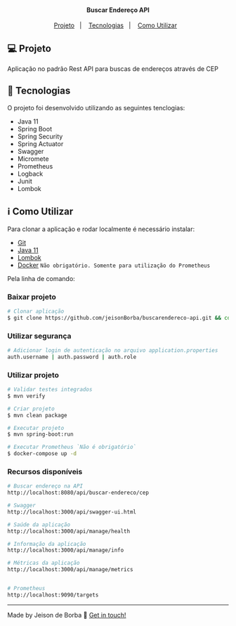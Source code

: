 <h4 align="center"> 
	Buscar Endereço API
</h4>

<p align="center">
  <a href="#-projeto">Projeto</a>&nbsp;&nbsp;&nbsp;|&nbsp;&nbsp;&nbsp;
  <a href="#rocket-Tecnologias">Tecnologias</a>&nbsp;&nbsp;&nbsp;|&nbsp;&nbsp;&nbsp;
  <a href="#information_source-como-utilizar">Como Utilizar</a>&nbsp;&nbsp;&nbsp;
</p>

## 💻 Projeto
Aplicação no padrão Rest API para buscas de endereços através de CEP

## :rocket: Tecnologias
O projeto foi desenvolvido utilizando as seguintes tenclogias:

- Java 11
- Spring Boot
- Spring Security
- Spring Actuator
- Swagger
- Micromete
- Prometheus
- Logback
- Junit
- Lombok

## :information_source: Como Utilizar
Para clonar a aplicação e rodar localmente é necessário instalar:
- [Git][git]
- [Java 11][java]
- [Lombok][lombok] 
- [Docker][docker] `Não obrigatório. Somente para utilização do Prometheus`

Pela linha de comando:

### Baixar projeto
```bash
# Clonar aplicação
$ git clone https://github.com/jeisonBorba/buscarendereco-api.git && cd buscarendereco-api
```

### Utilizar segurança
```bash
# Adicionar login de autenticação no arquivo application.properties
auth.username | auth.password | auth.role
```

### Utilizar projeto
```bash
# Validar testes integrados
$ mvn verify

# Criar projeto
$ mvn clean package

# Executar projeto
$ mvn spring-boot:run

# Executar Prometheus `Não é obrigatório`
$ docker-compose up -d
```

### Recursos disponíveis
```bash
# Buscar endereço na API
http://localhost:8080/api/buscar-endereco/cep

# Swagger
http://localhost:3000/api/swagger-ui.html

# Saúde da aplicação
http://localhost:3000/api/manage/health

# Informação da aplicação
http://localhost:3000/api/manage/info

# Métricas da aplicação
http://localhost:3000/api/manage/metrics


# Prometheus
http://localhost:9090/targets
```

---
Made by Jeison de Borba :wave: [Get in touch!](https://www.linkedin.com/in/jeison-de-borba/)

[git]: https://git-scm.com/
[java]: https://adoptopenjdk.net/
[lombok]: https://projectlombok.org/
[docker]: https://docs.docker.com/get-docker/
